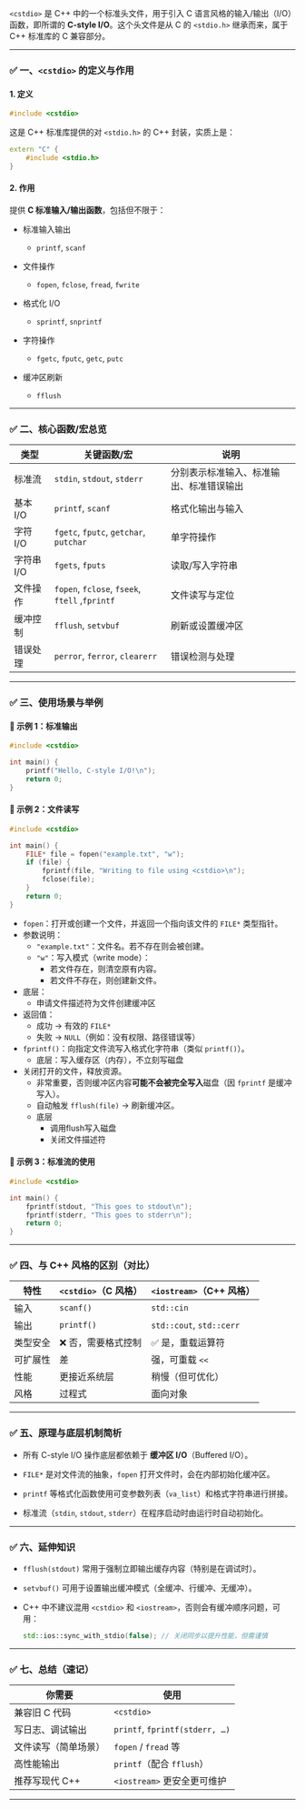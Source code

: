 
`<cstdio>` 是 C++ 中的一个标准头文件，用于引入 C 语言风格的输入/输出（I/O）函数，即所谓的 **C-style I/O**。这个头文件是从 C 的 `<stdio.h>` 继承而来，属于 C++ 标准库的 C 兼容部分。

---

### ✅ 一、`<cstdio>` 的定义与作用

#### 1\. 定义

```cpp
#include <cstdio>
```

这是 C++ 标准库提供的对 `<stdio.h>` 的 C++ 封装，实质上是：

```cpp
extern "C" {
    #include <stdio.h>
}
```

#### 2\. 作用

提供 **C 标准输入/输出函数**，包括但不限于：

-   标准输入输出
    
    -   `printf`, `scanf`
        
-   文件操作
    
    -   `fopen`, `fclose`, `fread`, `fwrite`
        
-   格式化 I/O
    
    -   `sprintf`, `snprintf`
        
-   字符操作
    
    -   `fgetc`, `fputc`, `getc`, `putc`
        
-   缓冲区刷新
    
    -   `fflush`
        

---

### ✅ 二、核心函数/宏总览

| 类型 | 关键函数/宏 | 说明 |
| --- | --- | --- |
| 标准流 | `stdin`, `stdout`, `stderr` | 分别表示标准输入、标准输出、标准错误输出 |
| 基本 I/O | `printf`, `scanf` | 格式化输出与输入 |
| 字符 I/O | `fgetc`, `fputc`, `getchar`, `putchar` | 单字符操作 |
| 字符串 I/O | `fgets`, `fputs` | 读取/写入字符串 |
| 文件操作 | `fopen`, `fclose`, `fseek`, `ftell` ,`fprintf`| 文件读写与定位 |
| 缓冲控制 | `fflush`, `setvbuf` | 刷新或设置缓冲区 |
| 错误处理 | `perror`, `ferror`, `clearerr` | 错误检测与处理 |

---

### ✅ 三、使用场景与举例

#### 📌 示例 1：标准输出

```cpp
#include <cstdio>

int main() {
    printf("Hello, C-style I/O!\n");
    return 0;
}
```

#### 📌 示例 2：文件读写

```cpp
#include <cstdio>

int main() {
    FILE* file = fopen("example.txt", "w");
    if (file) {
        fprintf(file, "Writing to file using <cstdio>\n");
        fclose(file);
    }
    return 0;
}
```
- `fopen`：打开或创建一个文件，并返回一个指向该文件的 `FILE*` 类型指针。
- 参数说明：
    - `"example.txt"`：文件名。若不存在则会被创建。
    - `"w"`：写入模式（write mode）：
        - 若文件存在，则清空原有内容。
        - 若文件不存在，则创建新文件。
- 底层：
	- 申请文件描述符为文件创建缓冲区
- 返回值：
    - 成功 → 有效的 `FILE*`
    - 失败 → `NULL`（例如：没有权限、路径错误等）
- `fprintf()`：向指定文件流写入格式化字符串（类似 `printf()`）。
	- 底层：写入缓存区（内存），不立刻写磁盘
-  关闭打开的文件，释放资源。
	- 非常重要，否则缓冲区内容**可能不会被完全写入**磁盘（因 `fprintf` 是缓冲写入）。
	- 自动触发 `fflush(file)` → 刷新缓冲区。
	- 底层
		- 调用flush写入磁盘
		- 关闭文件描述符
#### 📌 示例 3：标准流的使用

```cpp
#include <cstdio>

int main() {
    fprintf(stdout, "This goes to stdout\n");
    fprintf(stderr, "This goes to stderr\n");
    return 0;
}
```

---

### ✅ 四、与 C++ 风格的区别（对比）

| 特性 | `<cstdio>`（C 风格） | `<iostream>`（C++ 风格） |
| --- | --- | --- |
| 输入 | `scanf()` | `std::cin` |
| 输出 | `printf()` | `std::cout`, `std::cerr` |
| 类型安全 | ❌ 否，需要格式控制 | ✅ 是，重载运算符 |
| 可扩展性 | 差 | 强，可重载 `<<` |
| 性能 | 更接近系统层 | 稍慢（但可优化） |
| 风格 | 过程式 | 面向对象 |

---

### ✅ 五、原理与底层机制简析

-   所有 C-style I/O 操作底层都依赖于 **缓冲区 I/O**（Buffered I/O）。
    
-   `FILE*` 是对文件流的抽象，`fopen` 打开文件时，会在内部初始化缓冲区。
    
-   `printf` 等格式化函数使用可变参数列表（`va_list`）和格式字符串进行拼接。
    
-   标准流（`stdin`, `stdout`, `stderr`）在程序启动时由运行时自动初始化。
    

---

### ✅ 六、延伸知识

-   `fflush(stdout)` 常用于强制立即输出缓存内容（特别是在调试时）。
    
-   `setvbuf()` 可用于设置输出缓冲模式（全缓冲、行缓冲、无缓冲）。
    
-   C++ 中不建议混用 `<cstdio>` 和 `<iostream>`，否则会有缓冲顺序问题，可用：
    
    ```cpp
    std::ios::sync_with_stdio(false); // 关闭同步以提升性能，但需谨慎
    ```
    

---

### ✅ 七、总结（速记）

| 你需要 | 使用 |
| --- | --- |
| 兼容旧 C 代码 | `<cstdio>` |
| 写日志、调试输出 | `printf`, `fprintf(stderr, …)` |
| 文件读写（简单场景） | `fopen` / `fread` 等 |
| 高性能输出 | `printf`（配合 `fflush`） |
| 推荐写现代 C++ | `<iostream>` 更安全更可维护 |

---